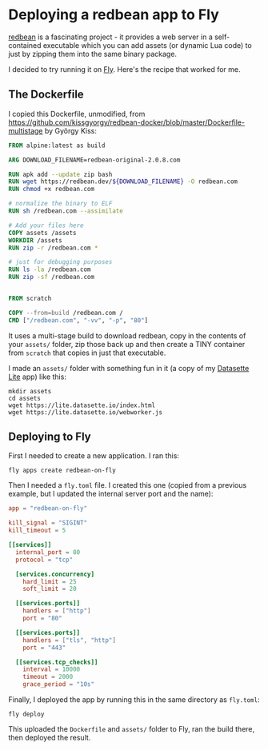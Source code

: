 # Deploying a redbean app to Fly

[redbean](https://redbean.dev/) is a fascinating project - it provides a web server in a self-contained executable which you can add assets (or dynamic Lua code) to just by zipping them into the same binary package.

I decided to try running it on [Fly](https://fly.io). Here's the recipe that worked for me.

## The Dockerfile

I copied this Dockerfile, unmodified, from https://github.com/kissgyorgy/redbean-docker/blob/master/Dockerfile-multistage by György Kiss:

```dockerfile
FROM alpine:latest as build

ARG DOWNLOAD_FILENAME=redbean-original-2.0.8.com

RUN apk add --update zip bash
RUN wget https://redbean.dev/${DOWNLOAD_FILENAME} -O redbean.com
RUN chmod +x redbean.com

# normalize the binary to ELF
RUN sh /redbean.com --assimilate

# Add your files here
COPY assets /assets
WORKDIR /assets
RUN zip -r /redbean.com *

# just for debugging purposes
RUN ls -la /redbean.com
RUN zip -sf /redbean.com


FROM scratch

COPY --from=build /redbean.com /
CMD ["/redbean.com", "-vv", "-p", "80"]
```

It uses a multi-stage build to download redbean, copy in the contents of your `assets/` folder, zip those back up and then create a TINY container from `scratch` that copies in just that executable.

I made an `assets/` folder with something fun in it (a copy of my [Datasette Lite](https://github.com/simonw/datasette-lite) app) like this:
```
mkdir assets
cd assets
wget https://lite.datasette.io/index.html
wget https://lite.datasette.io/webworker.js
```
## Deploying to Fly

First I needed to create a new application. I ran this:

    fly apps create redbean-on-fly

Then I needed a `fly.toml` file. I created this one (copied from a previous example, but I updated the internal server port and the name):

```toml
app = "redbean-on-fly"

kill_signal = "SIGINT"
kill_timeout = 5

[[services]]
  internal_port = 80
  protocol = "tcp"

  [services.concurrency]
    hard_limit = 25
    soft_limit = 20

  [[services.ports]]
    handlers = ["http"]
    port = "80"

  [[services.ports]]
    handlers = ["tls", "http"]
    port = "443"

  [[services.tcp_checks]]
    interval = 10000
    timeout = 2000
    grace_period = "10s"
```

Finally, I deployed the app by running this in the same directory as `fly.toml`:

    fly deploy

This uploaded the `Dockerfile` and `assets/` folder to Fly, ran the build there, then deployed the result.

